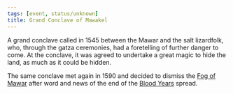 ```yaml
---
tags: [event, status/unknown]
title: Grand Conclave of Mawakel
---
```


A grand conclave called in 1545 between the Mawar and the salt lizardfolk, who, through the gatza ceremonies, had a foretelling of further danger to come. At the conclave, it was agreed to undertake a great magic to hide the land, as much as it could be hidden. 

The same conclave met again in 1590 and decided to dismiss the [Fog of Mawar](<../fog-of-mawar.md>) after word and news of the end of the [Blood Years](<../blood-years.md>) spread.